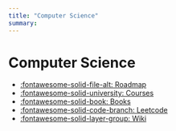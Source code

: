 ```yaml
---
title: "Computer Science"
summary: 
---
```


Computer Science
===

- [:fontawesome-solid-file-alt: Roadmap](01-roadmap.md)
- [:fontawesome-solid-university: Courses](courses/index.md)
- [:fontawesome-solid-book: Books](books/index.md)
- [:fontawesome-solid-code-branch: Leetcode](leetcode/index.md)
- [:fontawesome-solid-layer-group: Wiki](wiki/index.md)
